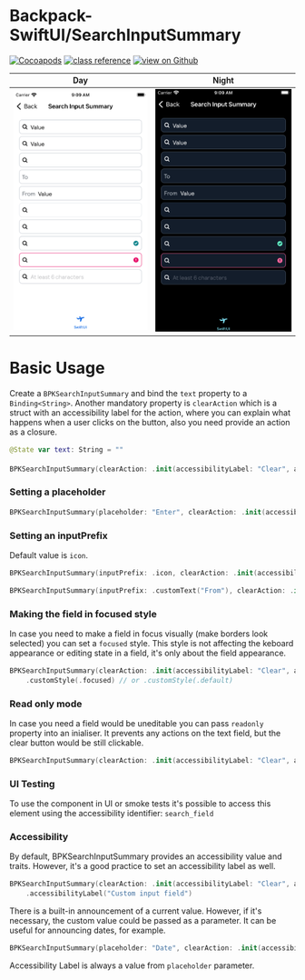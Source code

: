 #  Backpack-SwiftUI/SearchInputSummary

[![Cocoapods](https://img.shields.io/cocoapods/v/Backpack-SwiftUI.svg?style=flat)](hhttps://cocoapods.org/pods/Backpack-SwiftUI)
[![class reference](https://img.shields.io/badge/Class%20reference-iOS-blue)](https://backpack.github.io/ios/versions/latest/swiftui/Structs/BPKSearchInputSummary.html)
[![view on Github](https://img.shields.io/badge/Source%20code-GitHub-lightgrey)](https://github.com/Skyscanner/backpack-ios/tree/main/Backpack-SwiftUI/SearchInputSummary)

| Day | Night |
| --- | --- |
| <img src="https://raw.githubusercontent.com/Skyscanner/backpack-ios/main/screenshots/iPhone-swiftui_search-input-summary___default_lm.png" alt="" width="375" /> |<img src="https://raw.githubusercontent.com/Skyscanner/backpack-ios/main/screenshots/iPhone-swiftui_search-input-summary___default_dm.png" alt="" width="375" /> |

# Basic Usage

Create a `BPKSearchInputSummary` and bind the `text` property to a `Binding<String>`. Another mandatory property is `clearAction` which is a struct with an accessibility label for the action, where you can explain what happens when a user clicks on the button, also you need provide an action as a closure.

```swift
@State var text: String = ""

BPKSearchInputSummary(clearAction: .init(accessibilityLabel: "Clear", action: { $text = "" }), text: $text)
```

### Setting a placeholder

```swift
BPKSearchInputSummary(placeholder: "Enter", clearAction: .init(accessibilityLabel: "Clear", action: {}), .constant(""))
```

### Setting an inputPrefix
Default value is `icon`.

```swift
BPKSearchInputSummary(inputPrefix: .icon, clearAction: .init(accessibilityLabel: "Clear", action: {}), text: $text)
```

```swift
BPKSearchInputSummary(inputPrefix: .customText("From"), clearAction: .init(accessibilityLabel: "Clear", action: {}), text: $text)
```

### Making the field in focused style
In case you need to make a field in focus visually (make borders look selected) you can set a `focused` style. This style is not affecting the keboard appearance or editing state in a field, it's only about the field appearance.
    
```swift
BPKSearchInputSummary(clearAction: .init(accessibilityLabel: "Clear", action: {}), text: $text)
    .customStyle(.focused) // or .customStyle(.default)
```

### Read only mode
In case you need a field would be uneditable you can pass `readonly` property into an inialiser. It prevents any actions on the text field, but the clear button would be still clickable.

```swift
BPKSearchInputSummary(clearAction: .init(accessibilityLabel: "Clear", action: { $text = "" }), readonly: true, text: $text)
```

### UI Testing
To use the component in UI or smoke tests it's possible to access this element using the accessibility identifier: `search_field`

### Accessibility

By default, BPKSearchInputSummary provides an accessibility value and traits. However, it's a good practice to set an accessibility label as well.

```swift
BPKSearchInputSummary(clearAction: .init(accessibilityLabel: "Clear", action: { $text = "" }), text: $text)
    .accessibilityLabel("Custom input field")
```

There is a built-in announcement of a current value. However, if it's necessary, the custom value could be passed as a parameter. It can be useful for announcing dates, for example. 

```swift
BPKSearchInputSummary(placeholder: "Date", clearAction: .init(accessibilityLabel: "Clear", action: {}), customAccessibilityValue: , .constant("Mon 01 Jan"))
```

Accessibility Label is always a value from `placeholder` parameter.